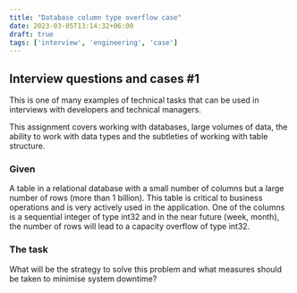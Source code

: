 ```yaml
---
title: "Database column type overflow case"
date: 2023-03-05T13:14:32+06:00
draft: true
tags: ['interview', 'engineering', 'case']
---
```


## Interview questions and cases #1
This is one of many examples of technical tasks that can be used in interviews with developers and technical managers.

This assignment covers working with databases, large volumes of data, the ability to work with data types and the subtleties of working with table structure.

<!--more-->

### Given
A table in a relational database with a small number of columns but a large number of rows (more than 1 billion).
This table is critical to business operations and is very actively used in the application.
One of the columns is a sequential integer of type int32 and in the near future (week, month), the number of rows will lead to a capacity overflow of type int32.

### The task
What will be the strategy to solve this problem and what measures should be taken to minimise system downtime?